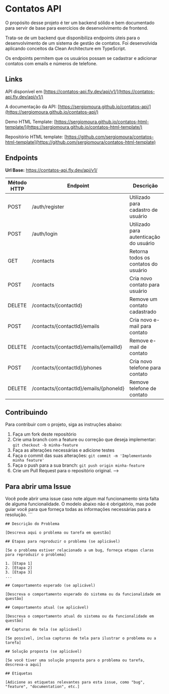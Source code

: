 # Contatos API

O propósito desse projeto é ter um backend sólido e bem documentado para servir de base para exercícios de desenvolvimento de frontend.

Trata-se de um backend que disponibiliza endpoints úteis para o desenvolvimento de um sistema de gestão de contatos. Foi desenvolvida aplicando conceitos da Clean Architecture em TypeScript.

Os endpoints permitem que os usuários possam se cadastrar e adicionar contatos com emails e números de telefone.

## Links

API disponível em [https://contatos-api.fly.dev/api/v1/](https://contatos-api.fly.dev/api/v1/)

A documentação da API: [https://sergiomoura.github.io/contatos-api/](https://sergiomoura.github.io/contatos-api/)

Demo HTML Template: [https://sergiomoura.github.io/contatos-html-template/](https://sergiomoura.github.io/contatos-html-template/)

Repositório HTML template: [https://github.com/sergiomoura/contatos-html-template](https://github.com/sergiomoura/contatos-html-template)

## Endpoints

**Url Base:** https://contatos-api.fly.dev/api/v1/

| Método HTTP | Endpoint | Descrição |
| --- | --- | --- |
| POST | /auth/register | Utilizado para cadastro de usuário |
| POST | /auth/login | Utilizado para autenticação do usuário |
| GET | /contacts | Retorna todos os contatos do usuário |
| POST | /contacts | Cria novo contato para usuário |
| DELETE | /contacts/{contactId} | Remove um contato cadastrado |
| POST | /contacts/{contactId}/emails | Cria novo e-mail para contato |
| DELETE | /contacts/{contactId}/emails/{emailId} | Remove e-mail de contato |
| POST | /contacts/{contactId}/phones | Cria novo telefone para contato |
| DELETE | /contacts/{contactId}/emails/{phoneId} | Remove telefone de contato |

<!-- ## Roadmap

A seguir estão os próximos passos para o desenvolvimento da API: -->

<!-- - Adição de autenticação de usuários
- Implementação de filtros de busca para os contatos
- Integração com outras APIs de serviços de mensagens -->

<!-- ## Rodando localmente -->

<!-- Para rodar a API localmente, siga as instruções abaixo:

1. Clone este repositório: `git clone https://github.com/sergiomoura/contatos-api.git`
2. Instale as dependências: `npm install`
3. Crie um arquivo `.env` na raiz do projeto com as seguintes variáveis de ambiente:
    - `PORT`: Porta em que o servidor irá rodar (por padrão, utiliza a porta 3000)
    - `MONGO_URI`: URL de conexão com o banco de dados MongoDB
    - `JWT_SECRET`: Chave secreta para geração de tokens JWT de autenticação
4. Inicie o servidor: `npm start` -->

## Contribuindo

Para contribuir com o projeto, siga as instruções abaixo:

1. Faça um fork deste repositório
2. Crie uma branch com a feature ou correção que deseja implementar: `git checkout -b minha-feature`
3. Faça as alterações necessárias e adicione testes
4. Faça o commit das suas alterações: `git commit -m 'Implementando minha feature'`
5. Faça o push para a sua branch: `git push origin minha-feature`
6. Crie um Pull Request para o repositório original. -->

## Para abrir uma **Issue**

Você pode abrir uma issue caso note algum mal funcionamento sinta falta de alguma funcionalidade.
O modelo abaixo não é obrigatório, mas pode guiar você para que forneça todas as informações necessárias para a resolução.
´´´

    ## Descrição do Problema

    [Descreva aqui o problema ou tarefa em questão]

    ## Etapas para reproduzir o problema (se aplicável)

    [Se o problema estiver relacionado a um bug, forneça etapas claras para reproduzir o problema]

    1. [Etapa 1]
    2. [Etapa 2]
    3. [Etapa 3]
    ...

    ## Comportamento esperado (se aplicável)

    [Descreva o comportamento esperado do sistema ou da funcionalidade em questão]

    ## Comportamento atual (se aplicável)

    [Descreva o comportamento atual do sistema ou da funcionalidade em questão]

    ## Capturas de tela (se aplicável)

    [Se possível, inclua capturas de tela para ilustrar o problema ou a tarefa]

    ## Solução proposta (se aplicável)

    [Se você tiver uma solução proposta para o problema ou tarefa, descreva-a aqui]

    ## Etiquetas

    [Adicione as etiquetas relevantes para esta issue, como "bug", "feature", "documentation", etc.]
